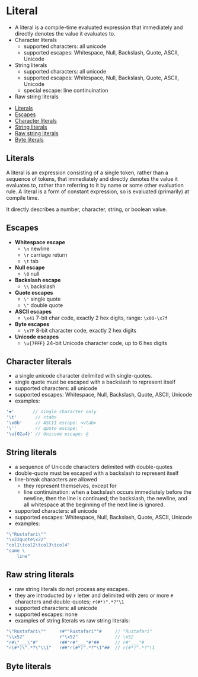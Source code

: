 # Literal

* A literal is a compile-time evaluated expression that immediately and directly denotes the value it evaluates to.
* Character literals
  - supported characters: all unicode
  - supported escapes: Whitespace, Null, Backslash, Quote, ASCII, Unicode
* String literals
  - supported characters: all unicode
  - supported escapes: Whitespace, Null, Backslash, Quote, ASCII, Unicode
  - special escape: line continuination
* Raw string literals



<!-- TOC -->

- [Literals](#literals)
- [Escapes](#escapes)
- [Character literals](#character-literals)
- [String literals](#string-literals)
- [Raw string literals](#raw-string-literals)
- [Byte literals](#byte-literals)

<!-- /TOC -->



## Literals
A literal is an expression consisting of a single token, rather than a sequence of tokens, that immediately and directly denotes the value it evaluates to, rather than referring to it by name or some other evaluation rule. A literal is a form of constant expression, so is evaluated (primarily) at compile time.

It directly describes a number, character, string, or boolean value.


## Escapes

* **Whitespace escape**
  - `\n` newline
  - `\r` carriage return
  - `\t` tab
* **Null escape**
  - `\0` null
* **Backslash escape**
  - `\\` backslash
* **Quote escapes**
  - `\'` single quote
  - `\"` double quote
* **ASCII escapes**
  - `\x41` 7-bit char code, exactly 2 hex digits, range: `\x00-\x7f`
* **Byte escapes**
  - `\x7F` 8-bit character code, exactly 2 hex digits
* **Unicode escapes**
  - `\u{7FFF}` 24-bit Unicode character code, up to 6 hex digits


## Character literals
- a single unicode character delimited with single-quotes.
- single quote must be escaped with a backslash to represent itself
- supported characters: all unicode
- supported escapes: Whitespace, Null, Backslash, Quote, ASCII, Unicode
- examples:

```rust
'❤'       // single character only
'\t'       // <tab>
'\x0b'     // ASCII escape: <vtab>
'\''       // quote escape: '
'\u{02a4}' // Unicode escape: ʤ
```

## String literals
- a sequence of Unicode characters delimited with double-quotes
- double-quote must be escaped with a backslash to represent itself
- line-break characters are allowed
  - they represent themselves, except for
  - line continuination: when a backslash occurs immediately before the newline, then the line is continued; the backslash, the newline, and all whitespace at the beginning of the next line is ignored.
- supported characters: all unicode
- supported escapes: Whitespace, Null, Backslash, Quote, ASCII, Unicode
- examples:

```rust
"\"Rustafari\""
"\x22quote\x22"
"col1\tcol2\tcol3\tcol4"
"same \
    line"
```


## Raw string literals

- raw string literals do not process any escapes.
- they are introducted by `r` letter and delimited with zero or more `#` characters and double-quotes; `r(#*)".*?"\1`
- supported characters: all unicode
- supported escapes: none
- examples of string literals vs raw string literals:

```rust
"\"Rustafari\""     r#""Rustafari""#     // "Rustafari"
"\\x52"             r"\x52"              // \x52
"r#\"___\"#"        r##"r#"___"#"##      // r#"___"#
"r(#*)\".*?\"\\1"   r##"r(#*)".*?"\1"##  // r(#*)".*?"\1
```


## Byte literals

